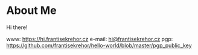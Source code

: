 # About Me

Hi there! 

www:      https://hi.frantisekrehor.cz
e-mail:   hi@frantisekrehor.cz
pgp:      https://github.com/frantisekrehor/hello-world/blob/master/pgp_public_key
